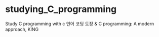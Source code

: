 # studying_C_programming
Study C programming with c 언어 코딩 도장 &amp; C programming: A modern approach, KING
